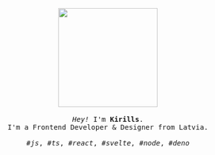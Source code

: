 <p align="center">

  <br>
  <br>
  
  <img width="200" src="https://kirlovon.github.io/Kirlovon/cat.gif">
 
  <br>
  <br>
  
  <samp>
    <i>Hey!</i> I'm <b>Kirills</b>.
    <br> 
    I'm a Frontend Developer & Designer from Latvia.
    <br>
    <br>
    <i>#js</i>, <i>#ts</i>, <i>#react</i>, <i>#svelte</i>, <i>#node</i>, <i>#deno</i>
  </samp>
  
  <br>
  <br>
  <br>
  <br>
  <br>

</p>
